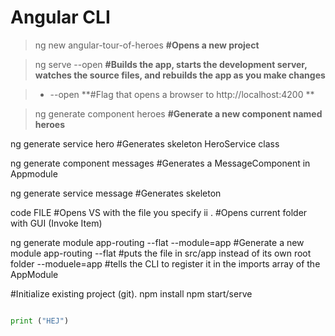 # Angular CLI

> ng new angular-tour-of-heroes   **#Opens a new project**

> ng serve --open                 **#Builds the app, starts the development server, watches the source files, and rebuilds the app as you make changes**

> * --open                      **#Flag that opens a browser to http://localhost:4200 **

> ng generate component heroes    **#Generate a new component named heroes**

ng generate service hero        #Generates skeleton HeroService class

ng generate component messages  #Generates a MessageComponent in Appmodule 

ng generate service message     #Generates skeleton 
	
code FILE                       #Opens VS with the file you specify
ii .                            #Opens current folder with GUI (Invoke Item) 


ng generate module app-routing --flat --module=app	#Generate a new module app-routing
	--flat #puts the file in src/app instead of its own root folder
	--moduele=app #tells the CLI to register it in the imports array of the AppModule
	
#Initialize existing project (git).
npm install
npm start/serve 

```python

print ("HEJ")
```
